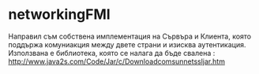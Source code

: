 # networkingFMI
Направил съм собствена имплементация на Сървъра и Клиента, която поддържа комуниакция между двете страни и изисква аутентикация.
Използвана е библиотека, която се налага да бъде свалена : http://www.java2s.com/Code/Jar/c/Downloadcomsunnetssljar.htm
